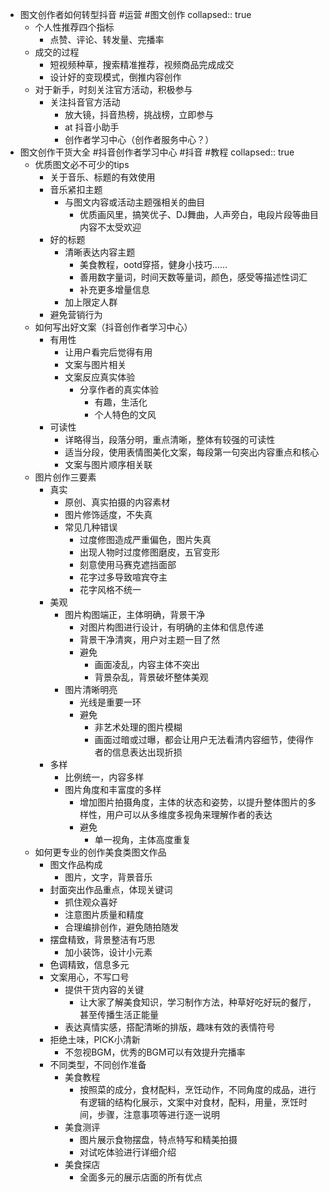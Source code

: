 - 图文创作者如何转型抖音 #运营 #图文创作
  collapsed:: true
	- 个人性推荐四个指标
		- 点赞、评论、转发量、完播率
	- 成交的过程
		- 短视频种草，搜索精准推荐，视频商品完成成交
		- 设计好的变现模式，倒推内容创作
	- 对于新手，时刻关注官方活动，积极参与
		- 关注抖音官方活动
			- 放大镜，抖音热榜，挑战榜，立即参与
			- at 抖音小助手
			- 创作者学习中心（创作者服务中心？）
- 图文创作干货大全 #抖音创作者学习中心 #抖音 #教程
  collapsed:: true
	- 优质图文必不可少的tips
		- 关于音乐、标题的有效使用
		- 音乐紧扣主题
			- 与图文内容或活动主题强相关的曲目
				- 优质画风里，搞笑优子、DJ舞曲，人声旁白，电段片段等曲目内容不太受欢迎
		- 好的标题
			- 清晰表达内容主题
				- 美食教程，ootd穿搭，健身小技巧……
				- 善用数字量词，时间天数等量词，颜色，感受等描述性词汇
				- 补充更多增量信息
			- 加上限定人群
		- 避免营销行为
	- 如何写出好文案（抖音创作者学习中心）
		- 有用性
			- 让用户看完后觉得有用
			- 文案与图片相关
			- 文案反应真实体验
				- 分享作者的真实体验
					- 有趣，生活化
					- 个人特色的文风
		- 可读性
			- 详略得当，段落分明，重点清晰，整体有较强的可读性
			- 适当分段，使用表情图美化文案，每段第一句突出内容重点和核心
			- 文案与图片顺序相关联
	- 图片创作三要素
		- 真实
			- 原创、真实拍摄的内容素材
			- 图片修饰适度，不失真
			- 常见几种错误
				- 过度修图造成严重偏色，图片失真
				- 出现人物时过度修图磨皮，五官变形
				- 刻意使用马赛克遮挡面部
				- 花字过多导致喧宾夺主
				- 花字风格不统一
		- 美观
			- 图片构图端正，主体明确，背景干净
				- 对图片构图进行设计，有明确的主体和信息传递
				- 背景干净清爽，用户对主题一目了然
				- 避免
					- 画面凌乱，内容主体不突出
					- 背景杂乱，背景破坏整体美观
			- 图片清晰明亮
				- 光线是重要一环
				- 避免
					- 非艺术处理的图片模糊
					- 画面过暗或过曝，都会让用户无法看清内容细节，使得作者的信息表达出现折损
		- 多样
			- 比例统一，内容多样
			- 图片角度和丰富度的多样
				- 增加图片拍摄角度，主体的状态和姿势，以提升整体图片的多样性，用户可以从多维度多视角来理解作者的表达
				- 避免
					- 单一视角，主体高度重复
	- 如何更专业的创作美食类图文作品
		- 图文作品构成
			- 图片，文字，背景音乐
		- 封面突出作品重点，体现关键词
			- 抓住观众喜好
			- 注意图片质量和精度
			- 合理编排创作，避免随拍随发
		- 摆盘精致，背景整洁有巧思
			- 加小装饰，设计小元素
		- 色调精致，信息多元
		- 文案用心，不写口号
			- 提供干货内容的关键
				- 让大家了解美食知识，学习制作方法，种草好吃好玩的餐厅，甚至传播生活正能量
			- 表达真情实感，搭配清晰的排版，趣味有效的表情符号
		- 拒绝土味，PICK小清新
			- 不忽视BGM，优秀的BGM可以有效提升完播率
		- 不同类型，不同创作准备
			- 美食教程
				- 按照菜的成分，食材配料，烹饪动作，不同角度的成品，进行有逻辑的结构化展示，文案中对食材，配料，用量，烹饪时间，步骤，注意事项等进行逐一说明
			- 美食测评
				- 图片展示食物摆盘，特点特写和精美拍摄
				- 对试吃体验进行详细介绍
			- 美食探店
				- 全面多元的展示店面的所有优点